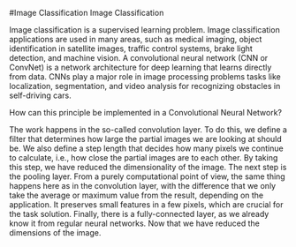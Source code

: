 #Image Classification
Image Classification

Image classification is a supervised learning problem. Image classification applications are used in many areas, such as medical imaging, object identification in satellite images, traffic control systems, brake light detection, and machine vision. A convolutional neural network (CNN or ConvNet) is a network architecture for deep learning that learns directly from data. CNNs play a major role in image processing problems tasks like localization, segmentation, and video analysis for recognizing obstacles in self-driving cars.

How can this principle be implemented in a Convolutional Neural Network?

The work happens in the so-called convolution layer. To do this, we define a filter that determines how large the partial images we are looking at should be. We also define a step length that decides how many pixels we continue to calculate, i.e., how close the partial images are to each other. By taking this step, we have reduced the dimensionality of the image. The next step is the pooling layer. From a purely computational point of view, the same thing happens here as in the convolution layer, with the difference that we only take the average or maximum value from the result, depending on the application. It preserves small features in a few pixels, which are crucial for the task solution. Finally, there is a fully-connected layer, as we already know it from regular neural networks. Now that we have reduced the dimensions of the image.

